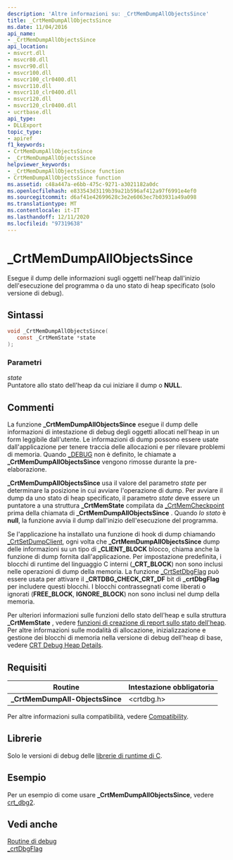 ```yaml
---
description: 'Altre informazioni su: _CrtMemDumpAllObjectsSince'
title: _CrtMemDumpAllObjectsSince
ms.date: 11/04/2016
api_name:
- _CrtMemDumpAllObjectsSince
api_location:
- msvcrt.dll
- msvcr80.dll
- msvcr90.dll
- msvcr100.dll
- msvcr100_clr0400.dll
- msvcr110.dll
- msvcr110_clr0400.dll
- msvcr120.dll
- msvcr120_clr0400.dll
- ucrtbase.dll
api_type:
- DLLExport
topic_type:
- apiref
f1_keywords:
- CrtMemDumpAllObjectsSince
- _CrtMemDumpAllObjectsSince
helpviewer_keywords:
- _CrtMemDumpAllObjectsSince function
- CrtMemDumpAllObjectsSince function
ms.assetid: c48a447a-e6bb-475c-9271-a3021182a0dc
ms.openlocfilehash: e833543d3119b39a21b596af412a97f6991e4ef0
ms.sourcegitcommit: d6af41e42699628c3e2e6063ec7b03931a49a098
ms.translationtype: MT
ms.contentlocale: it-IT
ms.lasthandoff: 12/11/2020
ms.locfileid: "97319638"
---
```

# <a name="_crtmemdumpallobjectssince"></a>_CrtMemDumpAllObjectsSince

Esegue il dump delle informazioni sugli oggetti nell'heap dall'inizio dell'esecuzione del programma o da uno stato di heap specificato (solo versione di debug).

## <a name="syntax"></a>Sintassi

```C
void _CrtMemDumpAllObjectsSince(
   const _CrtMemState *state
);
```

### <a name="parameters"></a>Parametri

*state*<br/>
Puntatore allo stato dell'heap da cui iniziare il dump o **NULL**.

## <a name="remarks"></a>Commenti

La funzione **_CrtMemDumpAllObjectsSince** esegue il dump delle informazioni di intestazione di debug degli oggetti allocati nell'heap in un form leggibile dall'utente. Le informazioni di dump possono essere usate dall'applicazione per tenere traccia delle allocazioni e per rilevare problemi di memoria. Quando [_DEBUG](../../c-runtime-library/debug.md) non è definito, le chiamate a **_CrtMemDumpAllObjectsSince** vengono rimosse durante la pre-elaborazione.

**_CrtMemDumpAllObjectsSince** usa il valore del parametro *state* per determinare la posizione in cui avviare l'operazione di dump. Per avviare il dump da uno stato di heap specificato, il parametro *state* deve essere un puntatore a una struttura **_CrtMemState** compilata da [_CrtMemCheckpoint](crtmemcheckpoint.md) prima della chiamata di **_CrtMemDumpAllObjectsSince** . Quando *lo stato* è **null**, la funzione avvia il dump dall'inizio dell'esecuzione del programma.

Se l'applicazione ha installato una funzione di hook di dump chiamando [_CrtSetDumpClient](crtsetdumpclient.md), ogni volta che **_CrtMemDumpAllObjectsSince** dump delle informazioni su un tipo di **_CLIENT_BLOCK** blocco, chiama anche la funzione di dump fornita dall'applicazione. Per impostazione predefinita, i blocchi di runtime del linguaggio C interni (**_CRT_BLOCK**) non sono inclusi nelle operazioni di dump della memoria. La funzione [_CrtSetDbgFlag](crtsetdbgflag.md) può essere usata per attivare il **_CRTDBG_CHECK_CRT_DF** bit di **_crtDbgFlag** per includere questi blocchi. I blocchi contrassegnati come liberati o ignorati (**FREE_BLOCK**, **IGNORE_BLOCK**) non sono inclusi nel dump della memoria.

Per ulteriori informazioni sulle funzioni dello stato dell'heap e sulla struttura **_CrtMemState** , vedere [funzioni di creazione di report sullo stato dell'heap](/visualstudio/debugger/crt-debug-heap-details). Per altre informazioni sulle modalità di allocazione, inizializzazione e gestione dei blocchi di memoria nella versione di debug dell'heap di base, vedere [CRT Debug Heap Details](/visualstudio/debugger/crt-debug-heap-details).

## <a name="requirements"></a>Requisiti

|Routine|Intestazione obbligatoria|
|-------------|---------------------|
|**_CrtMemDumpAll-ObjectsSince**|\<crtdbg.h>|

Per altre informazioni sulla compatibilità, vedere [Compatibility](../../c-runtime-library/compatibility.md).

## <a name="libraries"></a>Librerie

Solo le versioni di debug delle [librerie di runtime di C](../../c-runtime-library/crt-library-features.md).

## <a name="example"></a>Esempio

Per un esempio di come usare **_CrtMemDumpAllObjectsSince**, vedere [crt_dbg2](https://github.com/Microsoft/VCSamples/tree/master/VC2010Samples/crt/crt_dbg2).

## <a name="see-also"></a>Vedi anche

[Routine di debug](../../c-runtime-library/debug-routines.md)<br/>
[_crtDbgFlag](../../c-runtime-library/crtdbgflag.md)<br/>
